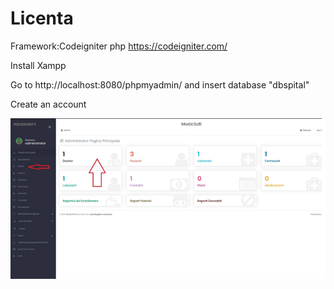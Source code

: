 # Licenta

Framework:Codeigniter php https://codeigniter.com/
 
Install Xampp 


Go to http://localhost:8080/phpmyadmin/ and insert database "dbspital"


Create an account

![](hhhh.png)
